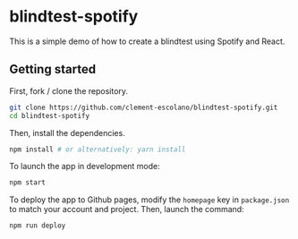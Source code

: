 # blindtest-spotify

This is a simple demo of how to create a blindtest using Spotify and React.

## Getting started

First, fork / clone the repository.

```bash
git clone https://github.com/clement-escolano/blindtest-spotify.git
cd blindtest-spotify
```

Then, install the dependencies.

```bash
npm install # or alternatively: yarn install
```

To launch the app in development mode:

```bash
npm start
```

To deploy the app to Github pages, modify the `homepage` key in `package.json` to match your account and project.
Then, launch the command:

```bash
npm run deploy
```
